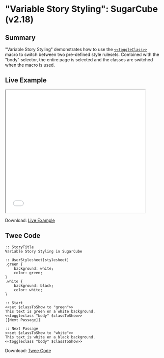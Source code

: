 # "Variable Story Styling": SugarCube (v2.18)

## Summary

"Variable Story Styling" demonstrates how to use the [`<<toggleClass>>`](http://www.motoslave.net/sugarcube/2/docs/macros.html#macros-toggleclass) macro to switch between two pre-defined style rulesets. Combined with the "body" selector, the entire page is selected and the classes are switched when the macro is used.

## Live Example

<section>
<iframe src="sugarcube_storystyling_example.html" height=400 width=90%></iframe>

Download: <a href="sugarcube_storystyling_example.html" target="_blank">Live Example</a>
</section>

## Twee Code

```
:: StoryTitle
Variable Story Styling in SugarCube

:: UserStylesheet[stylesheet]
.green {
	background: white;
  	color: green;
}
.white {
	background: black;
  	color: white;
}

:: Start
<<set $classToShow to "green">>
This text is green on a white background.
<<toggleclass "body" $classToShow>>
[[Next Passage]]

:: Next Passage
<<set $classToShow to "white">>
This text is white on a black background.
<<toggleclass "body" $classToShow>>

```

Download: <a href="sugarcube_storystyling_twee.txt" target="_blank">Twee Code</a>

